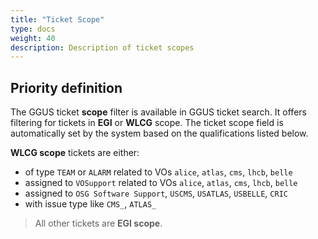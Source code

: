 ```yaml
---
title: "Ticket Scope"
type: docs
weight: 40
description: Description of ticket scopes
---
```


## Priority definition

The GGUS ticket **scope** filter is available in GGUS ticket search. It offers
filtering for tickets in **EGI** or **WLCG** scope. The ticket scope field is
automatically set by the system based on the qualifications listed below.

**WLCG scope** tickets are either:

- of type `TEAM` or `ALARM` related to VOs `alice`, `atlas`, `cms`, `lhcb`,
  `belle`
- assigned to `VOSupport` related to VOs `alice`, `atlas`, `cms`, `lhcb`,
  `belle`
- assigned to `OSG Software Support`, `USCMS`, `USATLAS`, `USBELLE`, `CRIC`
- with issue type like `CMS_`, `ATLAS_`

> All other tickets are **EGI scope**.
